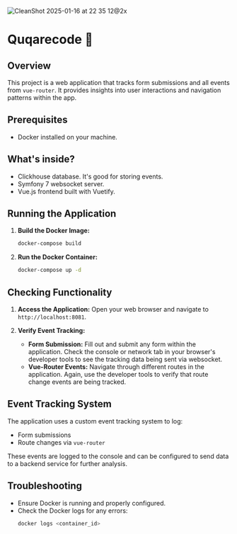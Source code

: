 ![CleanShot 2025-01-16 at 22 35 12@2x](https://github.com/user-attachments/assets/6ec55d78-01ea-464e-af76-0b08dbe7afc0)

# Quqarecode 🐔

## Overview
This project is a web application that tracks form submissions and all events from `vue-router`. It provides insights into user interactions and navigation patterns within the app.

## Prerequisites
- Docker installed on your machine.

## What's inside?
- Clickhouse database. It's good for storing events.
- Symfony 7 websocket server.
- Vue.js frontend built with Vuetify.

## Running the Application

1. **Build the Docker Image:**
   ```bash
   docker-compose build
   ```

2. **Run the Docker Container:**
   ```bash
   docker-compose up -d
   ```

## Checking Functionality

1. **Access the Application:**
   Open your web browser and navigate to `http://localhost:8081`.

2. **Verify Event Tracking:**
   - **Form Submission:** Fill out and submit any form within the application. Check the console or network tab in your browser's developer tools to see the tracking data being sent via websocket.
   - **Vue-Router Events:** Navigate through different routes in the application. Again, use the developer tools to verify that route change events are being tracked.

## Event Tracking System
The application uses a custom event tracking system to log:
- Form submissions
- Route changes via `vue-router`

These events are logged to the console and can be configured to send data to a backend service for further analysis.

## Troubleshooting
- Ensure Docker is running and properly configured.
- Check the Docker logs for any errors:
  ```bash
  docker logs <container_id>
  ```
